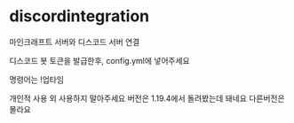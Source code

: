 # discordintegration
마인크래프트 서버와 디스코드 서버 연결


디스코드 봇 토큰을 발급한후, config.yml에 넣어주세요

명령어는
!업타임

개인적 사용 외 사용하지 말아주세요
버전은 1.19.4에서 돌려봤는데 돼네요 다른버전은 몰라요
